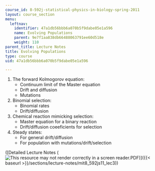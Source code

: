 ```yaml
---
course_id: 8-592j-statistical-physics-in-biology-spring-2011
layout: course_section
menu:
  leftnav:
    identifier: 47a1db56bbb6a070b5f9dabe05e1a596
    name: Evolving Populations
    parent: 9e7f1aa838db66488063791ee60d518e
    weight: 110
parent_title: Lecture Notes
title: Evolving Populations
type: course
uid: 47a1db56bbb6a070b5f9dabe05e1a596

---
```


1.  The forward Kolmogorov equation:
    *   Continuum limit of the Master equation
    *   Drift and diffusion
    *   Mutations
2.  Binomial selection:
    *   Binomial rates
    *   Drift/diffusion
3.  Chemical reaction mimicking selection:
    *   Master equation for a binary reaction
    *   Drift/diffusion coeeficients for selection
4.  Steady states:
    *   For general drift/diffusion
    *   For population with mutations/drift/selection

([Detailed Lecture Notes (![This resource may not render correctly in a screen reader.](/images/inacessible.gif)PDF)]({{< baseurl >}}/sections/lecture-notes/mit8_592js11_lec3))